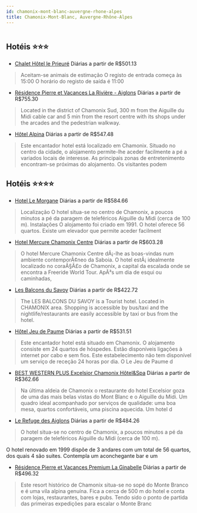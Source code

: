 ```yaml
---
id: chamonix-mont-blanc-auvergne-rhone-alpes
title: Chamonix-Mont-Blanc, Auvergne-Rhône-Alpes
---
```


<center><img src="http://image1.urlforimages.com/Images/1518219/$Original/1021566588_320X214.JPG" alt="" /></center>


## Hotéis ⭐️⭐️⭐️

-    [Chalet Hôtel le Prieuré](https://www.hurb.com/aud/https://www.hurb.com/hoteis/chamonix-mont-blanc/chalet-hotel-le-prieure-JNP-JP013377?cmp=18055) Diárias a partir de R$501.13
   > Aceitam-se animais de estimação    O registo de entrada começa às 15:00  O horário do registo de saída é 11:00
-    [Résidence Pierre et Vacances La Rivière - Aiglons](https://www.hurb.com/aud/https://www.hurb.com/hoteis/chamonix-mont-blanc/residence-pierre-et-vacances-la-riviere-aiglons-JNP-JP062313?cmp=18055) Diárias a partir de R$755.30
   > Located in the district of Chamonix Sud, 300 m from the Aiguille du Midi cable car and 5 min from the resort centre with its shops under the arcades and the pedestrian walkway.
-    [Hôtel Alpina](https://www.hurb.com/aud/https://www.hurb.com/hoteis/chamonix-mont-blanc/hotel-alpina-JNP-JP308438?cmp=18055) Diárias a partir de R$547.48
   > Este encantador hotel está localizado em Chamonix. Situado no centro da cidade, o alojamento permite-lhe aceder facilmente a pé a variados locais de interesse. As principais zonas de entretenimento encontram-se próximas do alojamento. Os visitantes podem 

## Hotéis ⭐️⭐️⭐️⭐️

-    [Hotel Le Morgane](https://www.hurb.com/aud/https://www.hurb.com/hoteis/chamonix-mont-blanc/hotel-le-morgane-JNP-JP013383?cmp=18055) Diárias a partir de R$584.66
   > Localização
O hotel situa-se no centro de Chamonix, a poucos minutos a pé da paragem de teleféricos Aiguille du Midi (cerca de 100 m).
Instalações
O alojamento foi criado em 1991. O hotel oferece 56 quartos. Existe um elevador que permite aceder facilment
-    [Hotel Mercure Chamonix Centre](https://www.hurb.com/aud/https://www.hurb.com/hoteis/chamonix-mont-blanc/hotel-mercure-chamonix-centre-JNP-JP291595?cmp=18055) Diárias a partir de R$603.28
   > O hotel Mercure Chamonix Centre dÃ¡-lhe as boas-vindas num ambiente contemporÃ¢neo da Saboia. O hotel estÃ¡ idealmente localizado no coraÃ§Ã£o de Chamonix, a capital da escalada onde se encontra a Freeride World Tour. ApÃ³s um dia de esqui ou caminhadas, 
-    [Les Balcons du Savoy](https://www.hurb.com/aud/https://www.hurb.com/hoteis/chamonix-mont-blanc/les-balcons-du-savoy-JNP-JP013203?cmp=18055) Diárias a partir de R$422.72
   > The LES BALCONS DU SAVOY is a Tourist hotel. Located in CHAMONIX area. Shopping is accessible by bus/taxi and the nightlife/restaurants are easily accessible by taxi or bus from the hotel.
-    [Hôtel Jeu de Paume](https://www.hurb.com/aud/https://www.hurb.com/hoteis/chamonix-mont-blanc/hotel-jeu-de-paume-JNP-JP199750?cmp=18055) Diárias a partir de R$531.51
   > Este encantador hotel está situado em Chamonix. O alojamento consiste em 24 quartos de hóspedes. Estão disponíveis ligações à internet por cabo e sem fios. Este estabelecimento não tem disponível um serviço de receção 24 horas por dia. O Le Jeu de Paume d
-    [BEST WESTERN PLUS Excelsior Chamonix Hôtel&Spa](https://www.hurb.com/aud/https://www.hurb.com/hoteis/chamonix-mont-blanc/best-western-plus-excelsior-chamonix-hotel-spa-JNP-JP218870?cmp=18055) Diárias a partir de R$362.66
   > Na última aldeia de Chamonix o restaurante do hotel Excelsior goza de uma das mais belas vistas do Mont Blanc e o Aiguille du Midi. Um quadro ideal acompanhado por serviços de qualidade: uma boa mesa, quartos confortáveis, uma piscina aquecida. Um hotel d
-    [Le Refuge des Aiglons](https://www.hurb.com/aud/https://www.hurb.com/hoteis/chamonix-mont-blanc/le-refuge-des-aiglons-JNP-JP779990?cmp=18055) Diárias a partir de R$484.26
   > O hotel situa-se no centro de Chamonix, a poucos minutos a pé da paragem de teleféricos Aiguille du Midi (cerca de 100 m).

O hotel renovado em 1999 dispõe de 3 andares com um total de 56 quartos, dos quais 4 são suites. Contempla um aconchegante bar e um
-    [Résidence Pierre et Vacances Premium La Ginabelle](https://www.hurb.com/aud/https://www.hurb.com/hoteis/chamonix-mont-blanc/residence-pierre-et-vacances-premium-la-ginabelle-JNP-JP042860?cmp=18055) Diárias a partir de R$496.32
   > Este resort histórico de Chamonix situa-se no sopé do Monte Branco e é uma vila alpina genuína. Fica a cerca de 500 m do hotel e conta com lojas, restaurantes, bares e pubs. Tendo sido o ponto de partida das primeiras expedições para escalar o Monte Branc
